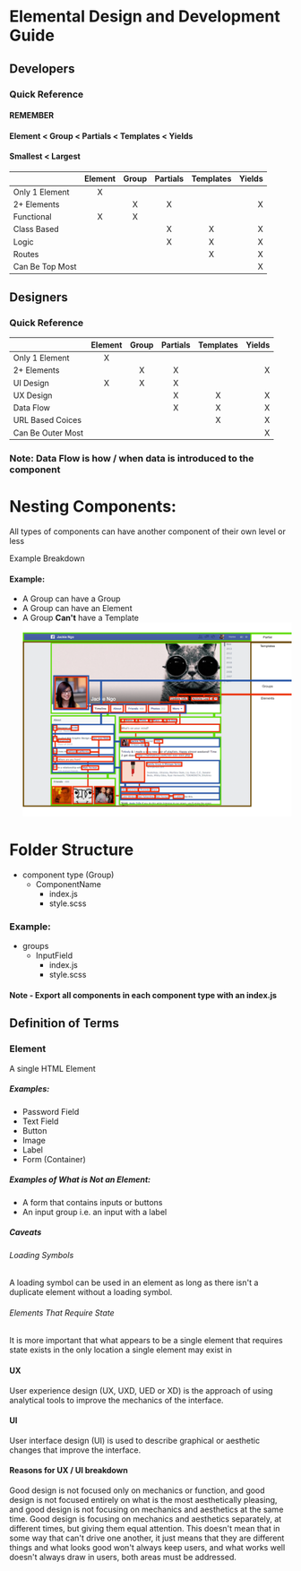 # Elemental Design and Development Guide

## Developers
### Quick Reference
#### REMEMBER 
#### Element < Group < Partials < Templates < Yields
#### Smallest < Largest

|                 | Element   | Group | Partials | Templates | Yields |
| :-------------  |:---------:| :---: | :-------:| :------:  | -----: |
| Only 1 Element  |     X     |       |          |           |        | 
| 2+  Elements    |           |   X   |     X    |           |    X   |
| Functional      |     X     |   X   |          |           |        |
| Class Based     |           |       |     X    |     X     |    X   |
| Logic           |           |       |     X    |     X     |    X   | 
| Routes          |           |       |          |     X     |    X   |
| Can Be Top Most |           |       |          |           |    X   |




## Designers
### Quick Reference

|                   | Element   | Group | Partials | Templates | Yields |
| :---------------  |:---------:| :---: | :-------:| :------:  | -----: |
| Only 1 Element    |     X     |       |          |           |        | 
| 2+  Elements      |           |   X   |     X    |           |    X   |
| UI Design         |     X     |   X   |     X    |           |        |
| UX Design         |           |       |     X    |     X     |    X   | 
| Data Flow         |           |       |     X    |     X     |    X   | 
| URL Based Coices  |           |       |          |     X     |    X   |
| Can Be Outer Most |           |       |          |           |    X   |

### Note: Data Flow is how / when data is introduced to the component

# Nesting Components:
All types of components can have another component of their own level or less

Example Breakdown

#### Example:
* A Group can have a Group
* A Group can have an Element
* A Group **Can't** have a Template
![example image](/example.png?raw=true)

# Folder Structure
* component type (Group)
  * ComponentName
    * index.js
    * style.scss

### Example:
* groups
  * InputField
    * index.js
    * style.scss
#### Note - Export all components in each component type with an index.js
## Definition of Terms


### Element
A single HTML Element
##### Examples: 
* Password Field
* Text Field
* Button
* Image
* Label
* Form (Container)

##### Examples of What is Not an Element:
* A form that contains inputs or buttons
* An input group i.e. an input with a label

##### Caveats
###### Loading Symbols
A loading symbol can be used in an element as long as there isn't
a duplicate element without a loading symbol.

###### Elements That Require State
It is more important that what appears to be a single element that requires state exists in the only location a single element may exist in

#### UX
User experience design (UX, UXD, UED or XD) is the approach of using analytical tools to improve the mechanics of the interface.

#### UI
User interface design (UI) is used to describe graphical or aesthetic changes that improve the interface.  

#### Reasons for UX / UI breakdown
Good design is not focused only on mechanics or function, and good design is not focused entirely on what is the most aesthetically pleasing, and good design is not focusing on mechanics and aesthetics at the same time. Good design is focusing on mechanics and aesthetics separately, at different times, but giving them equal attention. 
This doesn't mean that in some way that can't drive one another, it just means that they are different things and what looks good won't always keep users, and what works well doesn't always draw in users, both areas must be addressed.
